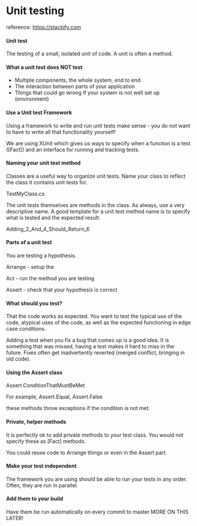 # Unit testing 

reference: https://stackify.com

#### Unit test

The testing of a small, isolated unit of code. A unit is often a method.

#### What a unit test does NOT test

- Multiple components, the whole system, end to end
- The interaction between parts of your application
- Things that could go wrong if your system is not well set up (environment)

#### Use a Unit test Framework

Using a framework to write and run unit tests make sense - you do not want to have to write all that functionality yourself! 

 We are using XUnit which gives us ways to specify when a function is a test ([Fact]) and an interface for running and tracking tests. 



#### Naming your unit test method

Classes are a useful way to organize unit tests. Name your class to reflect the class it contains unit tests for.

TestMyClass.cs 

The unit tests themselves are methods in the class. As always, use a very descriptive name. A good template for a unit test method name is to specify what is tested and the expected result:

Adding_2_And_4_Should_Return_6



#### Parts of a unit test

You are testing a hypothesis.

Arrange - setup the 

Act - run the method you are testing

Assert - check that your hypothesis is correct



#### What should you test?

That the code works as expected. You want to test the typical use of the code, atypical uses of the code, as well as the expected functioning in edge case conditions.

Adding a test when you fix a bug that comes up is a good idea. It is something that was missed, having a test makes it hard to miss in the future. Fixes often get inadvertently reverted (merged conflict, bringing in old code).



#### Using the Assert class

Assert.ConditionThatMustBeMet

For example, Assert.Equal, Assert.False

these methods throw exceptions if the condition is not met.



#### Private, helper methods

It is perfectly ok to add private methods to your test class. You would not specify these as [Fact] methods.

You could reuse code to Arrange things or even in the Assert part. 



#### Make your test independent

The framework you are using should be able to run your tests in any order. Often, they are run in parallel.



#### Add them to your build

Have them be run automatically on every commit to master  MORE ON THIS LATER!
